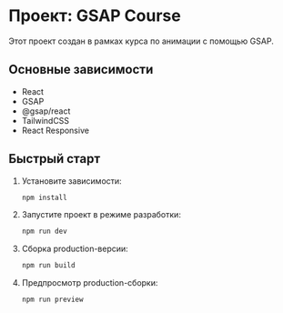 # Проект: GSAP Course

Этот проект создан в рамках курса по анимации с помощью GSAP.

## Основные зависимости

- React
- GSAP
- @gsap/react
- TailwindCSS
- React Responsive

## Быстрый старт

1. Установите зависимости:

   ```sh
   npm install
   ```

2. Запустите проект в режиме разработки:

   ```sh
   npm run dev
   ```

3. Сборка production-версии:

   ```sh
   npm run build
   ```

4. Предпросмотр production-сборки:

   ```sh
   npm run preview
   ```
